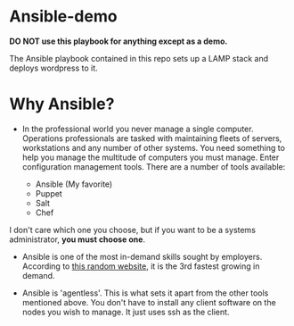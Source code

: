 # Ansible-demo

**DO NOT use this playbook for anything except as a demo.**

The Ansible playbook contained in this repo sets up a LAMP stack and deploys wordpress to it. 

# Why Ansible?

- In the professional world you never manage a single computer. Operations professionals are tasked with maintaining fleets of servers, workstations and
any number of other systems. You need something to help you manage the multitude of computers you must manage. Enter configuration management tools. 
There are a number of tools available:
	
	- Ansible (My favorite)
	- Puppet
	- Salt
	- Chef

I don't care which one you choose, but if you want to be a systems administrator, **you must choose one**.

- Ansible is one of the most in-demand skills sought by employers.
According to [this random website](http://media.dice.com/report/april-2015-fastest-trending-skills/), it is the 3rd fastest growing in demand. 

- Ansible is 'agentless'. This is what sets it apart from the other tools mentioned above. You don't have to install any client software on the nodes
you wish to manage. It just uses ssh as the client. 
